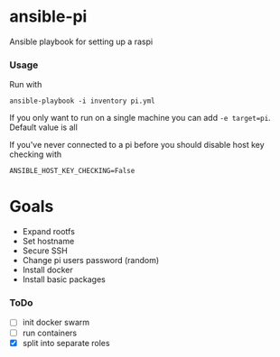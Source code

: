 ansible-pi
==========

Ansible playbook for setting up a raspi

### Usage

Run with

```
ansible-playbook -i inventory pi.yml
```

If you only want to run on a single machine you can add `-e target=pi`. Default value is all

If you've never connected to a pi before you should disable host key checking with

```
ANSIBLE_HOST_KEY_CHECKING=False
```

Goals
=====

 * Expand rootfs
 * Set hostname
 * Secure SSH
 * Change pi users password (random)
 * Install docker
 * Install basic packages

### ToDo

- [ ] init docker swarm
- [ ] run containers
- [x] split into separate roles
